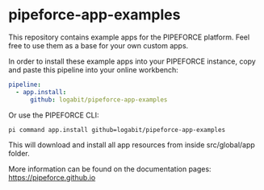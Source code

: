 # pipeforce-app-examples

This repository contains example apps for the PIPEFORCE platform. Feel free to use them as a base for your own custom apps.

In order to install these example apps into your PIPEFORCE instance, copy and paste this pipeline into your online workbench:

```yaml
pipeline:
  - app.install:
      github: logabit/pipeforce-app-examples
```

Or use the PIPEFORCE CLI:

```bash
pi command app.install github=logabit/pipeforce-app-examples
```

This will download and install all app resources from inside src/global/app folder.

More information can be found on the documentation pages: https://pipeforce.github.io 
